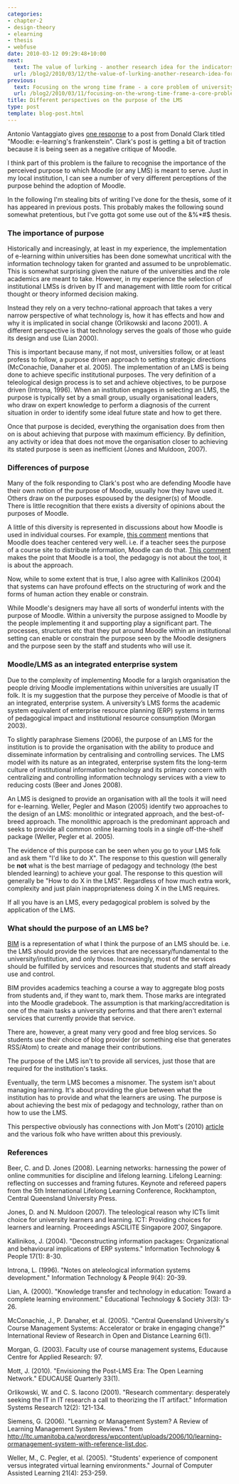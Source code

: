 ```yaml
---
categories:
- chapter-2
- design-theory
- elearning
- thesis
- webfuse
date: 2010-03-12 09:29:48+10:00
next:
  text: The value of lurking - another research idea for the indicators project
  url: /blog2/2010/03/12/the-value-of-lurking-another-research-idea-for-the-indicators-project/
previous:
  text: Focusing on the wrong time frame - a core problem of university L&#038;T?
  url: /blog2/2010/03/11/focusing-on-the-wrong-time-frame-a-core-problem-of-university-lt/
title: Different perspectives on the purpose of the LMS
type: post
template: blog-post.html
---
```

Antonio Vantaggiato gives [one response](http://blogs.netedu.info/?p=1061) to a post from Donald Clark titled "Moodle: e-learning's frankenstein". Clark's post is getting a bit of traction because it is being seen as a negative critique of Moodle.

I think part of this problem is the failure to recognise the importance of the perceived purpose to which Moodle (or any LMS) is meant to serve. Just in my local institution, I can see a number of very different perceptions of the purpose behind the adoption of Moodle.

In the following I'm stealing bits of writing I've done for the thesis, some of it has appeared in previous posts. This probably makes the following sound somewhat pretentious, but I've gotta got some use out of the &%\*#$ thesis.

### The importance of purpose

Historically and increasingly, at least in my experience, the implementation of e-learning within universities has been done somewhat uncritical with the information technology taken for granted and assumed to be unproblematic. This is somewhat surprising given the nature of the universities and the role academics are meant to take. However, in my experience the selection of institutional LMSs is driven by IT and management with little room for critical thought or theory informed decision making.

Instead they rely on a very techno-rational approach that takes a very narrow perspective of what technology is, how it has effects and how and why it is implicated in social change (Orlikowski and Iacono 2001). A different perspective is that technology serves the goals of those who guide its design and use (Lian 2000).

This is important because many, if not most, universities follow, or at least profess to follow, a purpose driven approach to setting strategic directions (McConachie, Danaher et al. 2005). The implementation of an LMS is being done to achieve specific institutional purposes. The very definition of a teleological design process is to set and achieve objectives, to be purpose driven (Introna, 1996). When an institution engages in selecting an LMS, the purpose is typically set by a small group, usually organisational leaders, who draw on expert knowledge to perform a diagnosis of the current situation in order to identify some ideal future state and how to get there.

Once that purpose is decided, everything the organisation does from then on is about achieving that purpose with maximum efficiency. By definition, any activity or idea that does not move the organisation closer to achieving its stated purpose is seen as inefficient (Jones and Muldoon, 2007).

### Differences of purpose

Many of the folk responding to Clark's post who are defending Moodle have their own notion of the purpose of Moodle, usually how they have used it. Others draw on the purposes espoused by the designer(s) of Moodle. There is little recognition that there exists a diversity of opinions about the purposes of Moodle.

A little of this diversity is represented in discussions about how Moodle is used in individual courses. For example, [this comment](http://donaldclarkplanb.blogspot.com/2010/03/moodle-e-learnings-frankenstein.html#8902701481856698317) mentions that Moodle does teacher centered very well. i.e. if a teacher sees the purpose of a course site to distribute information, Moodle can do that. [This comment](http://donaldclarkplanb.blogspot.com/2010/03/moodle-e-learnings-frankenstein.html#6403459444917704216) makes the point that Moodle is a tool, the pedagogy is not about the tool, it is about the approach.

Now, while to some extent that is true, I also agree with Kallinikos (2004) that systems can have profound effects on the structuring of work and the forms of human action they enable or constrain.

While Moodle's designers may have all sorts of wonderful intents with the purpose of Moodle. Within a university the purpose assigned to Moodle by the people implementing it and supporting play a significant part. The processes, structures etc that they put around Moodle within an institutional setting can enable or constrain the purpose seen by the Moodle designers and the purpose seen by the staff and students who will use it.

### Moodle/LMS as an integrated enterprise system

Due to the complexity of implementing Moodle for a largish organisation the people driving Moodle implementations within universities are usually IT folk. It is my suggestion that the purpose they perceive of Moodle is that of an integrated, enterprise system. A university’s LMS forms the academic system equivalent of enterprise resource planning (ERP) systems in terms of pedagogical impact and institutional resource consumption (Morgan 2003).

To slightly paraphrase Siemens (2006), the purpose of an LMS for the institution is to provide the organisation with the ability to produce and disseminate information by centralising and controlling services. The LMS model with its nature as an integrated, enterprise system fits the long-term culture of institutional information technology and its primary concern with centralizing and controlling information technology services with a view to reducing costs (Beer and Jones 2008).

An LMS is designed to provide an organisation with all the tools it will need for e-learning. Weller, Pegler and Mason (2005) identify two approaches to the design of an LMS: monolithic or integrated approach, and the best-of-breed approach. The monolithic approach is the predominant approach and seeks to provide all common online learning tools in a single off-the-shelf package (Weller, Pegler et al. 2005).

The evidence of this purpose can be seen when you go to your LMS folk and ask them "I'd like to do X". The response to this question will generally be **not** what is the best marriage of pedagogy and technology (the best blended learning) to achieve your goal. The response to this question will generally be "How to do X in the LMS". Regardless of how much extra work, complexity and just plain inappropriateness doing X in the LMS requires.

If all you have is an LMS, every pedagogical problem is solved by the application of the LMS.

### What should the purpose of an LMS be?

[BIM](/blog2/research/bam-blog-aggregation-management/) is a representation of what I think the purpose of an LMS should be. i.e. the LMS should provide the services that are necessary/fundamental to the university/institution, and only those. Increasingly, most of the services should be fulfilled by services and resources that students and staff already use and control.

BIM provides academics teaching a course a way to aggregate blog posts from students and, if they want to, mark them. Those marks are integrated into the Moodle gradebook. The assumption is that marking/accreditation is one of the main tasks a university performs and that there aren't external services that currently provide that service.

There are, however, a great many very good and free blog services. So students use their choice of blog provider (or something else that generates RSS/Atom) to create and manage their contributions.

The purpose of the LMS isn't to provide all services, just those that are required for the institution's tasks.

Eventually, the term LMS becomes a misnomer. The system isn't about managing learning. It's about providing the glue between what the institution has to provide and what the learners are using. The purpose is about achieving the best mix of pedagogy and technology, rather than on how to use the LMS.

This perspective obviously has connections with Jon Mott's (2010) [article](http://www.educause.edu/EDUCAUSE+Quarterly/EDUCAUSEQuarterlyMagazineVolum/EnvisioningthePostLMSEraTheOpe/199389) and the various folk who have written about this previously.

### References

Beer, C. and D. Jones (2008). Learning networks: harnessing the power of online communities for discipline and lifelong learning. Lifelong Learning: reflecting on successes and framing futures. Keynote and refereed papers from the 5th International Lifelong Learning Conference, Rockhampton, Central Queensland University Press.

Jones, D. and N. Muldoon (2007). The teleological reason why ICTs limit choice for university learners and learning. ICT: Providing choices for learners and learning. Proceedings ASCILITE Singapore 2007, Singapore.

Kallinikos, J. (2004). "Deconstructing information packages: Organizational and behavioural implications of ERP systems." Information Technology & People 17(1): 8-30.

Introna, L. (1996). "Notes on ateleological information systems development." Information Technology & People 9(4): 20-39.

Lian, A. (2000). "Knowledge transfer and technology in education: Toward a complete learning environment." Educational Technology & Society 3(3): 13-26.

McConachie, J., P. Danaher, et al. (2005). "Central Queensland University's Course Management Systems: Accelerator or brake in engaging change?" International Review of Research in Open and Distance Learning 6(1).

Morgan, G. (2003). Faculty use of course management systems, Educause Centre for Applied Research: 97.

Mott, J. (2010). "Envisioning the Post-LMS Era: The Open Learning Network." EDUCAUSE Quarterly 33(1).

Orlikowski, W. and C. S. Iacono (2001). "Research commentary: desperately seeking the IT in IT research a call to theorizing the IT artifact." Information Systems Research 12(2): 121-134.

Siemens, G. (2006). "Learning or Management System? A Review of Learning Management System Reviews." from http://ltc.umanitoba.ca/wordpress/wpcontent/uploads/2006/10/learning-ormanagement-system-with-reference-list.doc.

Weller, M., C. Pegler, et al. (2005). "Students' experience of component versus integrated virtual learning environments." Journal of Computer Assisted Learning 21(4): 253-259.